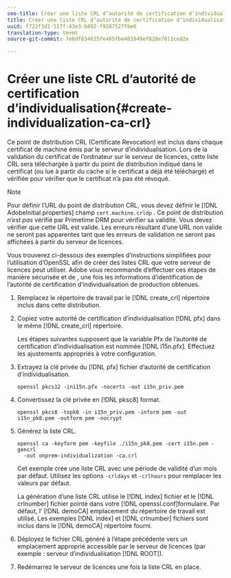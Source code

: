 ```yaml
---
seo-title: Créer une liste CRL d’autorité de certification d’individualisation
title: Créer une liste CRL d’autorité de certification d’individualisation
uuid: f722f3d1-517f-43e3-b892-f9287527fbe6
translation-type: tm+mt
source-git-commit: 7e8df034035fe465fbe403949ef828e7811ced2e

---
```



# Créer une liste CRL d’autorité de certification d’individualisation{#create-individualization-ca-crl}

Ce point de distribution CRL (Certificate Revocation) est inclus dans chaque certificat de machine émis par le serveur d’individualisation. Lors de la validation du certificat de l’ordinateur sur le serveur de licences, cette liste CRL sera téléchargée à partir du point de distribution indiqué dans le certificat (ou lue à partir du cache si le certificat a déjà été téléchargé) et vérifiée pour vérifier que le certificat n’a pas été révoqué.

>[!NOTE]
>
>Pour définir l’URL du point de distribution CRL, vous devez définir le [!DNL AdobeInitial.properties] champ `cert.machine.crldp` . Ce point de distribution *n’est pas* vérifié par Primetime DRM pour vérifier sa validité. Vous devez vérifier que cette URL est valide. Les erreurs résultant d’une URL non valide ne seront pas apparentes tant que les erreurs de validation ne seront pas affichées à partir du serveur de licences.

Vous trouverez ci-dessous des exemples d’instructions simplifiées pour l’utilisation d’OpenSSL afin de créer des listes CRL que votre serveur de licences peut utiliser. Adobe vous recommande d’effectuer ces étapes de manière sécurisée et de  , une fois les informations d’identification de l’autorité de certification d’individualisation de production obtenues.

1. Remplacez le répertoire de travail par le [!DNL create_crl] répertoire inclus dans cette distribution.
1. Copiez votre autorité de certification d’individualisation [!DNL pfx] dans le même [!DNL create_crl] répertoire.

   Les étapes suivantes supposent que la variable Pfx de l’autorité de certification d’individualisation est nommée [!DNL i15n.pfx]. Effectuez les ajustements appropriés à votre configuration.
1. Extrayez la clé privée du [!DNL pfx] fichier d’autorité de certification d’individualisation.

   ```
   openssl pkcs12 -ini15n.pfx -nocerts -out i15n_priv.pem
   ```

1. Convertissez la clé privée en [!DNL pksc8] format.

   ```
   openssl pkcs8 -topk8 -in i15n_priv.pem -inform pem -out i15n_pk8.pem -outform pem -nocrypt
   ```

1. Générez la liste CRL.

   ```
   openssl ca -keyform pem -keyfile ./i15n_pk8.pem -cert i15n.pem -gencrl  
     -out onprem-individualization -ca.crl
   ```

   Cet exemple crée une liste CRL avec une période de validité d’un mois par défaut. Utilisez les options `-crldays` et `-crlhours` pour remplacer les valeurs par défaut.

   La génération d’une liste CRL utilise le [!DNL index] fichier et le [!DNL crlnumber] fichier pointé dans votre [!DNL openssl.conf]formulaire. Par défaut, l’ [!DNL demoCA] emplacement du répertoire de travail est utilisé. Les exemples [!DNL index] et [!DNL crlnumber] fichiers sont inclus dans le [!DNL demoCA] répertoire fourni.

1. Déployez le fichier CRL généré à l’étape précédente vers un emplacement approprié accessible par le serveur de licences (par exemple : serveur d’individualisation [!DNL ROOT]).
1. Redémarrez le serveur de licences une fois la liste CRL en place.
